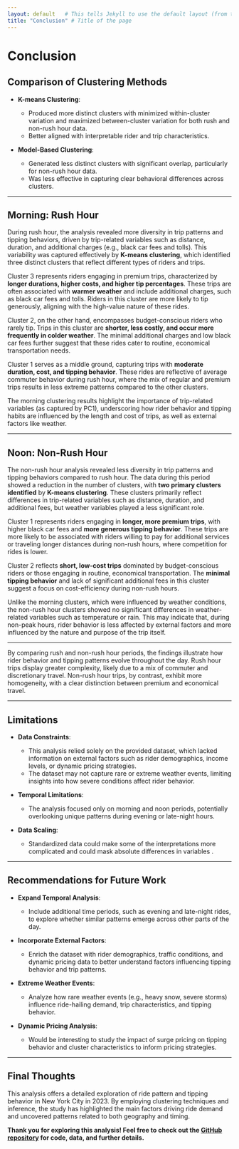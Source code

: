 ```yaml
---
layout: default   # This tells Jekyll to use the default layout (from the theme)
title: "Conclusion" # Title of the page
---
```


# Conclusion

## Comparison of Clustering Methods

- **K-means Clustering**:
  - Produced more distinct clusters with minimized within-cluster variation and maximized between-cluster variation for both rush and non-rush hour data.
  - Better aligned with interpretable rider and trip characteristics.

- **Model-Based Clustering**:
  - Generated less distinct clusters with significant overlap, particularly for non-rush hour data.
  - Was less effective in capturing clear behavioral differences across clusters.

---

## Morning: Rush Hour

During rush hour, the analysis revealed more diversity in trip patterns and tipping behaviors, driven by trip-related variables such as distance, duration, and additional charges (e.g., black car fees and tolls). This variability was captured effectively by **K-means clustering**, which identified three distinct clusters that reflect different types of riders and trips.

Cluster 3 represents riders engaging in premium trips, characterized by **longer durations, higher costs, and higher tip percentages**. These trips are often associated with **warmer weather** and include additional charges, such as black car fees and tolls. Riders in this cluster are more likely to tip generously, aligning with the high-value nature of these rides.

Cluster 2, on the other hand, encompasses budget-conscious riders who rarely tip. Trips in this cluster are **shorter, less costly, and occur more frequently in colder weather**. The minimal additional charges and low black car fees further suggest that these rides cater to routine, economical transportation needs.

Cluster 1 serves as a middle ground, capturing trips with **moderate duration, cost, and tipping behavior**. These rides are reflective of average commuter behavior during rush hour, where the mix of regular and premium trips results in less extreme patterns compared to the other clusters.

The morning clustering results highlight the importance of trip-related variables (as captured by PC1), underscoring how rider behavior and tipping habits are influenced by the length and cost of trips, as well as external factors like weather.

---

## Noon: Non-Rush Hour

The non-rush hour analysis revealed less diversity in trip patterns and tipping behaviors compared to rush hour. The data during this period showed a reduction in the number of clusters, with **two primary clusters identified** by **K-means clustering**. These clusters primarily reflect differences in trip-related variables such as distance, duration, and additional fees, but weather variables played a less significant role.

Cluster 1 represents riders engaging in **longer, more premium trips**, with higher black car fees and **more generous tipping behavior**. These trips are more likely to be associated with riders willing to pay for additional services or traveling longer distances during non-rush hours, where competition for rides is lower.

Cluster 2 reflects **short, low-cost trips** dominated by budget-conscious riders or those engaging in routine, economical transportation. The **minimal tipping behavior** and lack of significant additional fees in this cluster suggest a focus on cost-efficiency during non-rush hours.

Unlike the morning clusters, which were influenced by weather conditions, the non-rush hour clusters showed no significant differences in weather-related variables such as temperature or rain. This may indicate that, during non-peak hours, rider behavior is less affected by external factors and more influenced by the nature and purpose of the trip itself.

---

By comparing rush and non-rush hour periods, the findings illustrate how rider behavior and tipping patterns evolve throughout the day. Rush hour trips display greater complexity, likely due to a mix of commuter and discretionary travel. Non-rush hour trips, by contrast, exhibit more homogeneity, with a clear distinction between premium and economical travel.

---

## Limitations

- **Data Constraints**:
  - This analysis relied solely on the provided dataset, which lacked information on external factors such as rider demographics, income levels, or dynamic pricing strategies.
  - The dataset may not capture rare or extreme weather events, limiting insights into how severe conditions affect rider behavior.

- **Temporal Limitations**:
  - The analysis focused only on morning and noon periods, potentially overlooking unique patterns during evening or late-night hours. 

- **Data Scaling**:
   - Standardized data could make some of the interpretations more complicated and could mask absolute differences in variables .

---

## Recommendations for Future Work

- **Expand Temporal Analysis**:
  - Include additional time periods, such as evening and late-night rides, to explore whether similar patterns emerge across other parts of the day.

- **Incorporate External Factors**:
  - Enrich the dataset with rider demographics, traffic conditions, and dynamic pricing data to better understand factors influencing tipping behavior and trip patterns.

- **Extreme Weather Events**:
  - Analyze how rare weather events (e.g., heavy snow, severe storms) influence ride-hailing demand, trip characteristics, and tipping behavior.

- **Dynamic Pricing Analysis**:
  - Would be interesting to study the impact of surge pricing on tipping behavior and cluster characteristics to inform pricing strategies.

---

## **Final Thoughts**

This analysis offers a detailed exploration of ride pattern and tipping behavior in New York City in 2023. By employing clustering techniques and inference, the study has highlighted the main factors driving ride demand and uncovered patterns related to both geography and timing. 

**Thank you for exploring this analysis! Feel free to check out the [GitHub repository](https://github.com/weij5678/NYC-FinalTaxi/tree/main) for code, data, and further details.**
